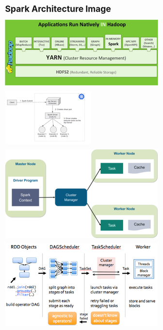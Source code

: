 # Spark Architecture Image 

![spark overview](../image/overview-spark.jpg)


![spark submit](../image/spark-submit.png)


![spark driver](../image/node.png)


![how to work](../image/how-work.png)


